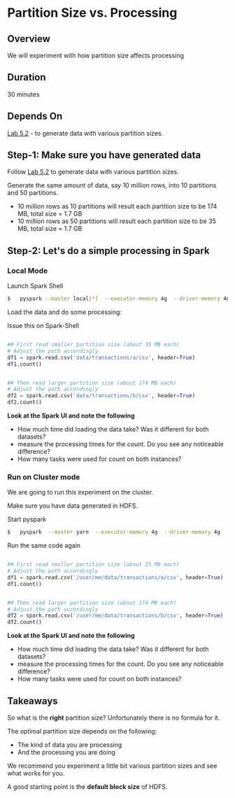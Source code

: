 <link rel='stylesheet' href='../assets/css/main.css'/>

# Partition Size vs. Processing

## Overview

We will experiment with how partition size affects processing

## Duration

30 minutes

## Depends On

[Lab 5.2](5-2_generate-data.md) - to generate data with various partition sizes.

## Step-1: Make sure you have generated data

Follow [Lab 5.2](5-2_generate-data.md) to generate data with various partition sizes.

Generate the same amount of data, say 10 million rows, into 10 partitions and 50 partitions.

- 10 million rows as 10 partitions will result each partition size to be 174 MB,    total size = 1.7 GB
- 10 million rows as 50 partitions will result each partition size to be 35 MB,    total size = 1.7 GB

## Step-2: Let's do a simple processing in Spark

### Local Mode

Launch Spark Shell

```bash
$   pyspark --master local[*]  --executor-memory 4g  --driver-memory 4g

```

Load the data and do some processing:

Issue this on Spark-Shell

```python

## First read smaller partition size (about 35 MB each)
# Adjust the path accordingly
df1 = spark.read.csv('data/transactions/a/csv', header=True)
df1.count()


## Then read larger partition size (about 174 MB each)
# Adjust the path accordingly
df2 = spark.read.csv('data/transactions/b/csv', header=True)
df2.count()
```

**Look at the Spark UI and note the following**

- How much time did loading the data take?  Was it different for both datasets?
- measure the processing times for the count.  Do you see any noticeable difference?
- How many tasks were used for count on both instances?

### Run on Cluster mode

We are going to run this experiment on the cluster.  

Make sure you have data generated in HDFS.

Start pyspark

```bash
$   pyspark  --master yarn  --executor-memory 4g  --driver-memory 4g
```

Run the same code again

```python

## First read smaller partition size (about 35 MB each)
# Adjust the path accordingly
df1 = spark.read.csv('/user/me/data/transactions/a/csv', header=True)
df1.count()


## Then read larger partition size (about 174 MB each)
# Adjust the path accordingly
df2 = spark.read.csv('/user/me/data/transactions/b/csv', header=True)
df2.count()
```

**Look at the Spark UI and note the following**

- How much time did loading the data take?  Was it different for both datasets?
- measure the processing times for the count.  Do you see any noticeable difference?
- How many tasks were used for count on both instances?

## Takeaways

So what is the **right** partition size?  Unfortunately there is no formula for it.  

The optimal partition size depends on the following:

- The kind of data you are processing
- And the processing you are doing

We recommend you experiment a little bit various partition sizes and see what works for you.

A good starting point is the **default block size** of HDFS.
